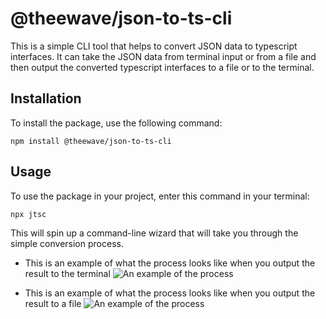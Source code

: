 # @theewave/json-to-ts-cli

This is a simple CLI tool that helps to convert JSON data to typescript interfaces. It can take the JSON data from terminal input or from a file and then output the converted typescript interfaces to a file or to the terminal.

## Installation

To install the package, use the following command:

```shell
npm install @theewave/json-to-ts-cli
```

## Usage

To use the package in your project, enter this command in your terminal:

```shell
npx jtsc
```

This will spin up a command-line wizard that will take you through the simple conversion process.

- This is an example of what the process looks like when you output the result to the terminal
  ![An example of the process](https://drive.google.com/uc?id=1AhLeZFTJ57o2wByopLh9KAudKzEw8B6D)

- This is an example of what the process looks like when you output the result to a file
  ![An example of the process](https://drive.google.com/uc?id=1WqRJBTibxwMPMxPUcuJO4bpvCmE7bXdz)
